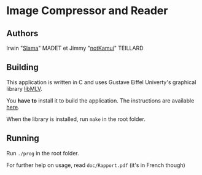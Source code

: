 # Image Compressor and Reader

## Authors

Irwin "[Slama](https://github.com/SlamaFR)" MADET et Jimmy "[notKamui](https://github.com/notKamui)" TEILLARD

## Building

This application is written in C and uses Gustave Eiffel Univerty's graphical library [libMLV](http://www-igm.univ-mlv.fr/~boussica/mlv/api/French/html/index.html).

You **have to** install it to build the application. The instructions are available [here](http://www-igm.univ-mlv.fr/~boussica/mlv/api/French/html/installation_linux.html).

When the library is installed, run `make` in the root folder.

## Running

Run `./prog` in the root folder.

For further help on usage, read `doc/Rapport.pdf` (it's in French though)
